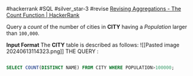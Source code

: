 #hackerrank #SQL #silver_star-3 #revise
[Revising Aggregations - The Count Function | HackerRank](https://www.hackerrank.com/challenges/revising-aggregations-the-count-function/problem?isFullScreen=true)

Query a _count_ of the number of cities in **CITY** having a _Population_ larger than `100,000`.

**Input Format**
The **CITY** table is described as follows:
![[Pasted image 20240613114323.png]]
THE QUERY :
```sql

SELECT COUNT(DISTINCT NAME) FROM CITY WHERE POPULATION>100000;
```
